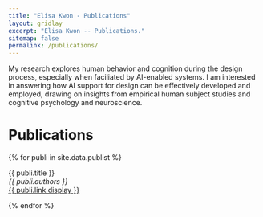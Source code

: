 ```yaml
---
title: "Elisa Kwon - Publications"
layout: gridlay
excerpt: "Elisa Kwon -- Publications."
sitemap: false
permalink: /publications/
---
```


My research explores human behavior and cognition during the design process, especially when faciliated by AI-enabled systems. I am interested in answering how AI support for design can be effectively developed and employed, drawing on insights from empirical human subject studies and cognitive psychology and neuroscience.   

# Publications

{% for publi in site.data.publist %}

  {{ publi.title }} <br />
  <em>{{ publi.authors }} </em><br /><a href="{{ publi.link.url }}">{{ publi.link.display }}</a>

{% endfor %}
